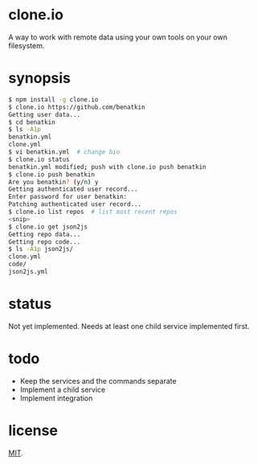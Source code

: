 # clone.io

A way to work with remote data using your own tools on your own
filesystem.

# synopsis

``` bash
$ npm install -g clone.io
$ clone.io https://github.com/benatkin
Getting user data...
$ cd benatkin
$ ls -A1p
benatkin.yml
clone.yml
$ vi benatkin.yml  # change bio
$ clone.io status
benatkin.yml modified; push with clone.io push benatkin
$ clone.io push benatkin
Are you benatkin? (y/n) y
Getting authenticated user record...
Enter password for user benatkin:
Patching authenticated user record...
$ clone.io list repos  # list most recent repos
<snip>
$ clone.io get json2js
Getting repo data...
Getting repo code...
$ ls -A1p json2js/
clone.yml
code/
json2js.yml
```

# status

Not yet implemented. Needs at least one child service implemented
first.

# todo

* Keep the services and the commands separate
* Implement a child service
* Implement integration

# license

[MIT](http://benatkin.mit-license.org/).
